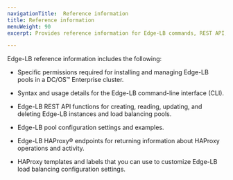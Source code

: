 ```yaml
---
navigationTitle:  Reference information
title: Reference information
menuWeight: 90
excerpt: Provides reference information for Edge-LB commands, REST API, HAProxy endpoints, and pool configuration settings

---
```


Edge-LB reference information includes the following:

* Specific permissions required for installing and managing Edge-LB pools in a DC/OS&trade; Enterprise cluster.

* Syntax and usage details for the Edge-LB command-line interface (CLI).

* Edge-LB REST API functions for creating, reading, updating, and deleting Edge-LB instances and load balancing pools.

* Edge-LB pool configuration settings and examples.

* Edge-LB HAProxy&reg; endpoints for returning information about HAProxy operations and activity.

* HAProxy templates and labels that you can use to customize Edge-LB load balancing configuration settings.
